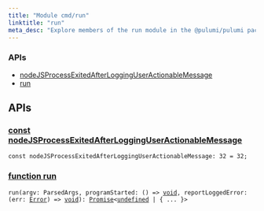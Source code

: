 ```yaml
---
title: "Module cmd/run"
linktitle: "run"
meta_desc: "Explore members of the run module in the @pulumi/pulumi package."
---
```


<!-- WARNING: this page was generated by a tool. Do not edit it by hand. -->
<!-- To change it, please see https://github.com/pulumi/docs/tree/master/tools/tscdocgen. -->






<h3>APIs</h3>
<ul class="api">
    <li><a href="#nodeJSProcessExitedAfterLoggingUserActionableMessage"><span class="symbol api"></span>nodeJSProcessExitedAfterLoggingUserActionableMessage</a></li>
    <li><a href="#run"><span class="symbol api"></span>run</a></li>
</ul>




<h2 id="apis">APIs</h2>
<h3 class="pdoc-module-header" id="nodeJSProcessExitedAfterLoggingUserActionableMessage" data-link-title="nodeJSProcessExitedAfterLoggingUserActionableMessage">
    <a href="https://github.com/pulumi/pulumi/blob/1ae6629d812ec549b4c372e7541c0999bc8c59b3/sdk/nodejs/cmd/run/index.ts#L47">
        const <strong>nodeJSProcessExitedAfterLoggingUserActionableMessage</strong>
    </a>
</h3>

<pre class="highlight"><code><span class='kd'>const</span> nodeJSProcessExitedAfterLoggingUserActionableMessage: 32 = <span class='s2'>32</span>;</code></pre>
<h3 class="pdoc-module-header" id="run" data-link-title="run">
    <a href="https://github.com/pulumi/pulumi/blob/1ae6629d812ec549b4c372e7541c0999bc8c59b3/sdk/nodejs/cmd/run/run.ts#L133">
        function <strong>run</strong>
    </a>
</h3>


<pre class="highlight"><code><span class='kd'></span>run(argv: ParsedArgs, programStarted: () => <span class='kd'><a href='https://www.typescriptlang.org/docs/handbook/basic-types.html#void'>void</a></span>, reportLoggedError: (err: <a href='https://developer.mozilla.org/en-US/docs/Web/JavaScript/Reference/Global_Objects/Error'>Error</a>) => <span class='kd'><a href='https://www.typescriptlang.org/docs/handbook/basic-types.html#void'>void</a></span>): <a href='https://developer.mozilla.org/en-US/docs/Web/JavaScript/Reference/Global_Objects/Promise'>Promise</a>&lt;<span class='kd'><a href='https://developer.mozilla.org/en-US/docs/Web/JavaScript/Reference/Global_Objects/undefined'>undefined</a></span> | { ... }&gt;</code></pre>

